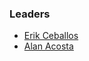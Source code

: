 ### Leaders
* [Erik Ceballos](mailto:erik.ceballos@owasp.org)
* [Alan Acosta](mailto:alan.acosta@owasp.org)
